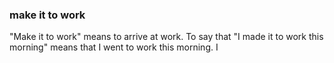 ### make it to work

"Make it to work" means to arrive at work. To say that "I made it to work this morning" means that I went to work this morning. I
